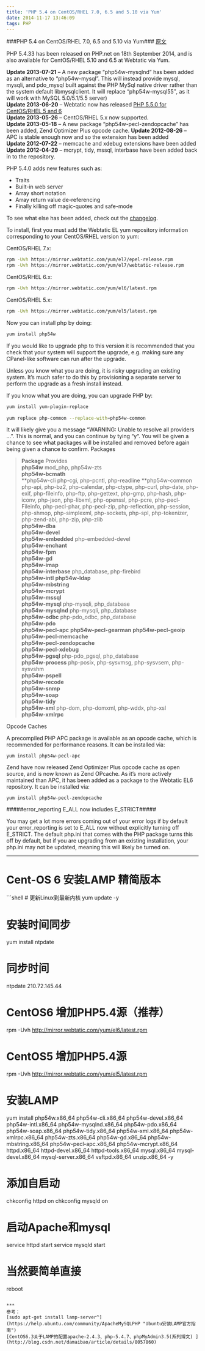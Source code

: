 ```yaml
---
title: 'PHP 5.4 on CentOS/RHEL 7.0, 6.5 and 5.10 via Yum'
date: 2014-11-17 13:46:09
tags: PHP
---
```

###PHP 5.4 on CentOS/RHEL 7.0, 6.5 and 5.10 via Yum###
[原文](https://webtatic.com/packages/php54/)

PHP 5.4.33 has been released on PHP.net on 18th September 2014, and is also available for CentOS/RHEL 5.10 and 6.5 at Webtatic via Yum.

 **Update 2013-07-21** – A new package “php54w-mysqlnd” has been added as an alternative to “php54w-mysql”. This will instead provide mysql, mysqli, and pdo_mysql built against the PHP MySql native driver rather than the system default libmysqlclient. It will replace “php54w-mysql55″, as it will work with MySQL 5.0/5.1/5.5 server)    
 **Update 2013-06-20** – Webtatic now has released [PHP 5.5.0 for CentOS/RHEL 5 and 6](https://webtatic.com/packages/php55/)  
 **Update 2013-05-26** – CentOS/RHEL 5.x now supported.  
 **Update 2013-05-18** – A new package “php54w-pecl-zendopcache” has been added, Zend Optimizer Plus opcode cache. 
 **Update 2012-08-26** – APC is stable enough now and so the extension has been added  
 **Update 2012-07-22** – memcache and xdebug extensions have been added  
 **Update 2012-04-29** – mcrypt, tidy, mssql, interbase have been added back in to the repository.  

PHP 5.4.0 adds new features such as:

* Traits
* Built-in web server
* Array short notation
* Array return value de-referencing
* Finally killing off magic-quotes and safe-mode

To see what else has been added, check out the [changelog](http://php.net/ChangeLog-5.php).

To install, first you must add the Webtatic EL yum repository information corresponding to your CentOS/RHEL version to yum:

CentOS/RHEL 7.x:
```bash
rpm -Uvh https://mirror.webtatic.com/yum/el7/epel-release.rpm
rpm -Uvh https://mirror.webtatic.com/yum/el7/webtatic-release.rpm
```

CentOS/RHEL 6.x:
```bash
rpm -Uvh https://mirror.webtatic.com/yum/el6/latest.rpm
```

CentOS/RHEL 5.x:
```bash
rpm -Uvh https://mirror.webtatic.com/yum/el5/latest.rpm
```

Now you can install php by doing:
```bash
yum install php54w
```

If you would like to upgrade php to this version it is recommended that you check that your system will support the upgrade, e.g. making sure any CPanel-like software can run after the upgrade.

Unless you know what you are doing, it is risky upgrading an existing system. It’s much safer to do this by provisioning a separate server to perform the upgrade as a fresh install instead.

If you know what you are doing, you can upgrade PHP by:
```bash
yum install yum-plugin-replace
 
yum replace php-common --replace-with=php54w-common
```

It will likely give you a message “WARNING: Unable to resolve all providers …”. This is normal, and you can continue by tying “y“. You will be given a chance to see what packages will be installed and removed before again being given a chance to confirm.
Packages

>**Package** Provides  
**php54w** 	mod_php, php54w-zts  
**php54w-bcmath** 	
**php54w-cli 	php-cgi, php-pcntl, php-readline
**php54w-common 	php-api, php-bz2, php-calendar, php-ctype, php-curl, php-date, php-exif, php-fileinfo, php-ftp, php-gettext, php-gmp, php-hash, php-iconv, php-json, php-libxml, php-openssl, php-pcre, php-pecl-Fileinfo, php-pecl-phar, php-pecl-zip, php-reflection, php-session, php-shmop, php-simplexml, php-sockets, php-spl, php-tokenizer, php-zend-abi, php-zip, php-zlib  
**php54w-dba** 	
**php54w-devel** 	
**php54w-embedded** 	php-embedded-devel  
**php54w-enchant** 	
**php54w-fpm** 	
**php54w-gd** 	
**php54w-imap** 	
**php54w-interbase** 	php_database, php-firebird  
**php54w-intl**	
**php54w-ldap** 	
**php54w-mbstring** 	
**php54w-mcrypt** 	
**php54w-mssql** 	
**php54w-mysql** 	php-mysqli, php_database  
**php54w-mysqlnd** 	php-mysqli, php_database  
**php54w-odbc** 	php-pdo_odbc, php_database  
**php54w-pdo**	
**php54w-pecl-apc**	
**php54w-pecl-gearman**	
**php54w-pecl-geoip** 	
**php54w-pecl-memcache** 	
**php54w-pecl-zendopcache** 	
**php54w-pecl-xdebug**	
**php54w-pgsql** 	php-pdo_pgsql, php_database  
**php54w-process** 	php-posix, php-sysvmsg, php-sysvsem, php-sysvshm  
**php54w-pspell** 	
**php54w-recode** 	
**php54w-snmp** 	
**php54w-soap**	  
**php54w-tidy** 	 
**php54w-xml** 	php-dom, php-domxml, php-wddx, php-xsl  
**php54w-xmlrpc** 	

Opcode Caches

A precompiled PHP APC package is available as an opcode cache, which is recommended for performance reasons. It can be installed via:
```shell
yum install php54w-pecl-apc
```

Zend have now released Zend Optimizer Plus opcode cache as open source, and is now known as Zend OPcache. As it’s more actively maintained than APC, it has been added as a package to the Webtatic EL6 repository. It can be installed via:

```shell
yum install php54w-pecl-zendopcache
```

#####error_reporting E_ALL now includes E_STRICT#####

You may get a lot more errors coming out of your error logs if by default your error_reporting is set to E_ALL now without explicitly turning off E_STRICT. The default php.ini that comes with the PHP package turns this off by default, but if you are upgrading from an existing installation, your php.ini may not be updated, meaning this will likely be turned on.

***
<h1 class="justcenter">Cent-OS 6 安装LAMP 精简版本</h1>
```shell
# 更新Linux到最新内核
yum update -y

# 安装时间同步
yum install ntpdate
# 同步时间
ntpdate 210.72.145.44

# CentOS6 增加PHP5.4源（推荐）
rpm -Uvh http://mirror.webtatic.com/yum/el6/latest.rpm
# CentOS5 增加PHP5.4源
rpm -Uvh http://mirror.webtatic.com/yum/el5/latest.rpm

# 安装LAMP
yum install php54w.x86_64 php54w-cli.x86_64 php54w-devel.x86_64 php54w-intl.x86_64 php54w-mysqlnd.x86_64 php54w-pdo.x86_64 php54w-soap.x86_64 php54w-tidy.x86_64 php54w-xml.x86_64 php54w-xmlrpc.x86_64 php54w-zts.x86_64 php54w-gd.x86_64 php54w-mbstring.x86_64 php54w-pecl-apc.x86_64 php54w-mcrypt.x86_64 httpd.x86_64 httpd-devel.x86_64 httpd-tools.x86_64 mysql.x86_64 mysql-devel.x86_64 mysql-server.x86_64 vsftpd.x86_64 unzip.x86_64 -y

# 添加自启动
chkconfig httpd on
chkconfig mysqld on

# 启动Apache和mysql
service httpd start
service mysqld start
# 当然要简单直接
reboot
```

***
参考：
[sudo apt-get install lamp-server^](https://help.ubuntu.com/community/ApacheMySQLPHP "Ubuntu安装LAMP官方指南")
[CentOS6.3关于LAMP的配置apache-2.4.3、php-5.4.7、phpMyAdmin3.5(系列博文) ](http://blog.csdn.net/damaibao/article/details/8057860)